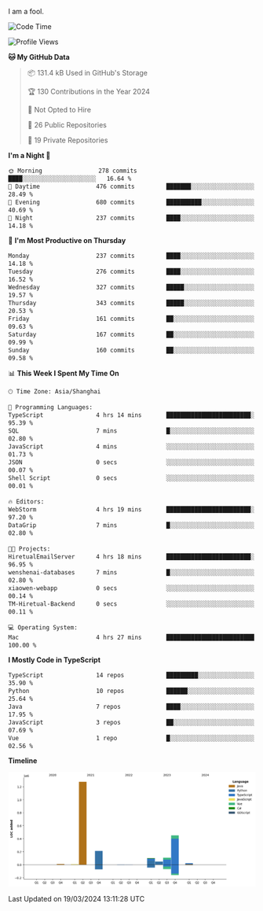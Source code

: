 I am a fool.

<!--START_SECTION:waka-->
![Code Time](http://img.shields.io/badge/Code%20Time-1%2C259%20hrs%209%20mins-blue)

![Profile Views](http://img.shields.io/badge/Profile%20Views-1-blue)

**🐱 My GitHub Data** 

> 📦 131.4 kB Used in GitHub's Storage 
 > 
> 🏆 130 Contributions in the Year 2024
 > 
> 🚫 Not Opted to Hire
 > 
> 📜 26 Public Repositories 
 > 
> 🔑 19 Private Repositories 
 > 
**I'm a Night 🦉** 

```text
🌞 Morning                278 commits         ████░░░░░░░░░░░░░░░░░░░░░   16.64 % 
🌆 Daytime                476 commits         ███████░░░░░░░░░░░░░░░░░░   28.49 % 
🌃 Evening                680 commits         ██████████░░░░░░░░░░░░░░░   40.69 % 
🌙 Night                  237 commits         ████░░░░░░░░░░░░░░░░░░░░░   14.18 % 
```
📅 **I'm Most Productive on Thursday** 

```text
Monday                   237 commits         ████░░░░░░░░░░░░░░░░░░░░░   14.18 % 
Tuesday                  276 commits         ████░░░░░░░░░░░░░░░░░░░░░   16.52 % 
Wednesday                327 commits         █████░░░░░░░░░░░░░░░░░░░░   19.57 % 
Thursday                 343 commits         █████░░░░░░░░░░░░░░░░░░░░   20.53 % 
Friday                   161 commits         ██░░░░░░░░░░░░░░░░░░░░░░░   09.63 % 
Saturday                 167 commits         ██░░░░░░░░░░░░░░░░░░░░░░░   09.99 % 
Sunday                   160 commits         ██░░░░░░░░░░░░░░░░░░░░░░░   09.58 % 
```


📊 **This Week I Spent My Time On** 

```text
🕑︎ Time Zone: Asia/Shanghai

💬 Programming Languages: 
TypeScript               4 hrs 14 mins       ████████████████████████░   95.39 % 
SQL                      7 mins              █░░░░░░░░░░░░░░░░░░░░░░░░   02.80 % 
JavaScript               4 mins              ░░░░░░░░░░░░░░░░░░░░░░░░░   01.73 % 
JSON                     0 secs              ░░░░░░░░░░░░░░░░░░░░░░░░░   00.07 % 
Shell Script             0 secs              ░░░░░░░░░░░░░░░░░░░░░░░░░   00.01 % 

🔥 Editors: 
WebStorm                 4 hrs 19 mins       ████████████████████████░   97.20 % 
DataGrip                 7 mins              █░░░░░░░░░░░░░░░░░░░░░░░░   02.80 % 

🐱‍💻 Projects: 
HiretualEmailServer      4 hrs 18 mins       ████████████████████████░   96.95 % 
wenshenai-databases      7 mins              █░░░░░░░░░░░░░░░░░░░░░░░░   02.80 % 
xiaowen-webapp           0 secs              ░░░░░░░░░░░░░░░░░░░░░░░░░   00.14 % 
TM-Hiretual-Backend      0 secs              ░░░░░░░░░░░░░░░░░░░░░░░░░   00.11 % 

💻 Operating System: 
Mac                      4 hrs 27 mins       █████████████████████████   100.00 % 
```

**I Mostly Code in TypeScript** 

```text
TypeScript               14 repos            █████████░░░░░░░░░░░░░░░░   35.90 % 
Python                   10 repos            ██████░░░░░░░░░░░░░░░░░░░   25.64 % 
Java                     7 repos             ████░░░░░░░░░░░░░░░░░░░░░   17.95 % 
JavaScript               3 repos             ██░░░░░░░░░░░░░░░░░░░░░░░   07.69 % 
Vue                      1 repo              █░░░░░░░░░░░░░░░░░░░░░░░░   02.56 % 
```



**Timeline**

![Lines of Code chart](https://raw.githubusercontent.com/VeejaLiu/VeejaLiu/master/assets/bar_graph.png)


 Last Updated on 19/03/2024 13:11:28 UTC
<!--END_SECTION:waka-->
